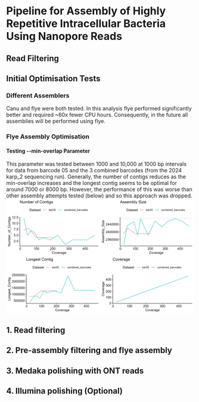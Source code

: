 # Pipeline for Assembly of Highly Repetitive Intracellular Bacteria Using Nanopore Reads
## Read Filtering
## Initial Optimisation Tests
### Different Assemblers
Canu and flye were both tested. In this analysis flye performed significantly better and required ~60x fewer CPU hours. Consequently, in the future all assemblies will be performed using flye.

### Flye Assembly Optimisation
#### Testing --min-overlap Parameter
This parameter was tested between 1000 and 10,000 at 1000 bp intervals for data from barcode 05 and the 3 combined barcodes (from the 2024 karp_2 sequencing run). Generally, the number of contigs reduces as the min-overlap increases and the longest contig seems to be optimal for around 7000 or 8000 bp. However, the performance of this was worse than other assembly attempts tested (below) and so this approach was dropped.
![](../assembly_subsampling_optimisation.png)
## 1. Read filtering

## 2. Pre-assembly filtering and flye assembly

## 3. Medaka polishing with ONT reads

## 4. Illumina polishing (Optional)

